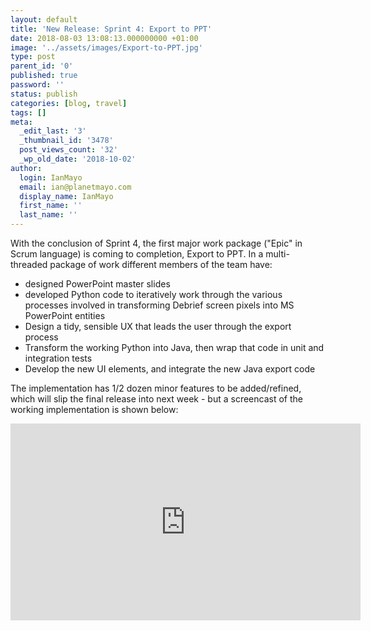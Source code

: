 ```yaml
---
layout: default
title: 'New Release: Sprint 4: Export to PPT'
date: 2018-08-03 13:08:13.000000000 +01:00
image: '../assets/images/Export-to-PPT.jpg'
type: post
parent_id: '0'
published: true
password: ''
status: publish
categories: [blog, travel]
tags: []
meta:
  _edit_last: '3'
  _thumbnail_id: '3478'
  post_views_count: '32'
  _wp_old_date: '2018-10-02'
author:
  login: IanMayo
  email: ian@planetmayo.com
  display_name: IanMayo
  first_name: ''
  last_name: ''
---
```

<p>With the conclusion of Sprint 4, the first major work package ("Epic" in Scrum language) is coming to completion, Export to PPT. In a multi-threaded package of work different members of the team have:</p>
<ul>
<li>designed PowerPoint master slides</li>
<li>developed Python code to iteratively work through the various processes involved in transforming Debrief screen pixels into MS PowerPoint entities</li>
<li>Design a tidy, sensible UX that leads the user through the export process</li>
<li>Transform the working Python into Java, then wrap that code in unit and integration tests</li>
<li>Develop the new UI elements, and integrate the new Java export code</li>
</ul>
<p>The implementation has 1/2 dozen minor features to be added/refined, which will slip the final release into next week - but a screencast of the working implementation is shown below:</p>
<p><iframe width="560" height="315" src="https://www.youtube.com/embed/7YfkHyQ42ws" frameborder="0" allow="autoplay; encrypted-media" allowfullscreen></iframe></p>
